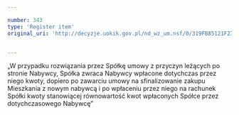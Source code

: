 ```yaml
---

number: 343
type: 'Register item'
original_uri: 'http://decyzje.uokik.gov.pl/nd_wz_um.nsf/0/319FB85121F23EC0C12572DD00329503?OpenDocument'


---
```


„W przypadku rozwiązania przez Spółkę umowy z przyczyn leżących po stronie Nabywcy, Spółka zwraca Nabywcy wpłacone dotychczas przez niego kwoty, dopiero po zawarciu umowy na sfinalizowanie zakupu Mieszkania z nowym nabywcą i po wpłaceniu przez niego na rachunek Spółki kwoty stanowiącej równowartość kwot wpłaconych Spółce przez dotychczasowego Nabywcę”
